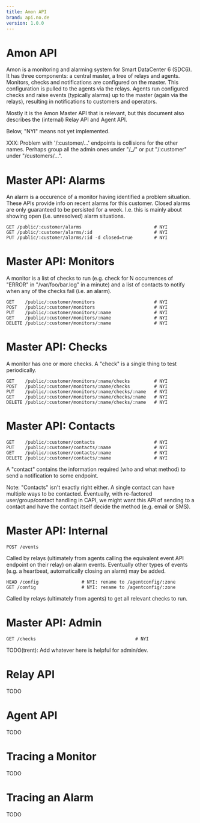 ```yaml
---
title: Amon API
brand: api.no.de
version: 1.0.0
---
```


# Amon API

Amon is a monitoring and alarming system for Smart DataCenter 6 (SDC6).
It has three components: a central master, a tree of relays and agents.
Monitors, checks and notifications are configured on the master. This
configuration is pulled to the agents via the relays. Agents run
configured checks and raise events (typically alarms) up to the master
(again via the relays), resulting in notifications to customers and
operators.

Mostly it is the Amon Master API that is relevant, but this document also
describes the (internal) Relay API and Agent API.

Below, "NYI" means not yet implemented.

XXX: Problem with '/:customer/...' endpoints is collisions for the other names. Perhaps
  group all the admin ones under "/_/" or put "/:customer" under "/customers/...".


# Master API: Alarms

An alarm is a occurence of a monitor having identified a problem situation.
These APIs provide info on recent alarms for this customer. Closed alarms are
only guaranteed to be persisted for a week. I.e. this is mainly about showing
open (i.e. unresolved) alarm situations.

    GET /public/:customer/alarms                           # NYI
    GET /public/:customer/alarms/:id                       # NYI
    PUT /public/:customer/alarms/:id -d closed=true        # NYI



# Master API: Monitors

A monitor is a list of checks to run (e.g. check for N occurrences of "ERROR"
in "/var/foo/bar.log" in a minute) and a list of contacts to notify when
any of the checks fail (i.e. an alarm).

    GET    /public/:customer/monitors                      # NYI
    POST   /public/:customer/monitors                      # NYI
    PUT    /public/:customer/monitors/:name                # NYI
    GET    /public/:customer/monitors/:name                # NYI
    DELETE /public/:customer/monitors/:name                # NYI



# Master API: Checks

A monitor has one or more checks. A "check" is a single thing to test
periodically.

    GET    /public/:customer/monitors/:name/checks         # NYI
    POST   /public/:customer/monitors/:name/checks         # NYI
    PUT    /public/:customer/monitors/:name/checks/:name   # NYI
    GET    /public/:customer/monitors/:name/checks/:name   # NYI
    DELETE /public/:customer/monitors/:name/checks/:name   # NYI

# Master API: Contacts

    GET    /public/:customer/contacts                      # NYI
    PUT    /public/:customer/contacts/:name                # NYI
    GET    /public/:customer/contacts/:name                # NYI
    DELETE /public/:customer/contacts/:name                # NYI

A "contact" contains the information required (who and what method) to send a
notification to some endpoint.

Note: "Contacts" isn't exactly right either. A single contact can have
multiple ways to be contacted. Eventually, with re-factored
user/group/contact handling in CAPI, we might want this API of sending to a
contact and have the contact itself decide the method (e.g. email or SMS).


# Master API: Internal

    POST /events

Called by relays (ultimately from agents calling the equivalent event
API endpoint on their relay) on alarm events. Eventually other types of
events (e.g. a heartbeat, automatically closing an alarm) may be added.

    HEAD /config                # NYI: rename to /agentconfig/:zone
    GET /config                 # NYI: rename to /agentconfig/:zone

Called by relays (ultimately from agents) to get all relevant checks to
run.


# Master API: Admin

    GET /checks                                     # NYI
    
TODO(trent): Add whatever here is helpful for admin/dev.


# Relay API
 
TODO

# Agent API

TODO


# Tracing a Monitor

TODO

# Tracing an Alarm

TODO
